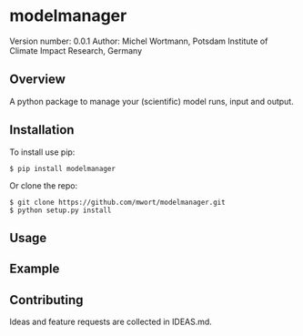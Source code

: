 modelmanager
===============================

Version number: 0.0.1
Author: Michel Wortmann, Potsdam Institute of Climate Impact Research, Germany

Overview
--------

A python package to manage your (scientific) model runs, input and output.



Installation
--------------------

To install use pip:

    $ pip install modelmanager


Or clone the repo:

    $ git clone https://github.com/mwort/modelmanager.git
    $ python setup.py install


Usage
-----


Example
-------


Contributing
------------
Ideas and feature requests are collected in IDEAS.md.
